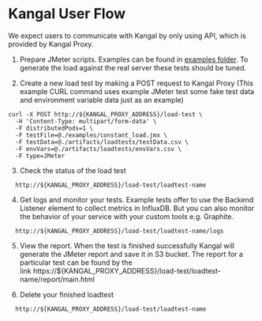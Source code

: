 # Kangal User Flow

We expect users to communicate with Kangal by only using API, which is provided by Kangal Proxy.

1. Prepare JMeter scripts. Examples can be found in [examples folder](../examples). To generate the load against the real server these tests should be tuned.

2. Create a new load test by making a POST request to Kangal Proxy (This example CURL command uses example JMeter test some fake test data and environment variable data just as an example)

```
curl -X POST http://${KANGAL_PROXY_ADDRESS}/load-test \
  -H 'Content-Type: multipart/form-data' \
  -F distributedPods=1 \
  -F testFile=@./examples/constant_load.jmx \
  -F testData=@./artifacts/loadtests/testData.csv \
  -F envVars=@./artifacts/loadtests/envVars.csv \
  -F type=JMeter
```

3. Check the status of the load test

```curl -X GET \
  http://${KANGAL_PROXY_ADDRESS}/load-test/loadtest-name
```

4. Get logs and monitor your tests. Example tests offer to use the Backend Listener element to collect metrics in InfluxDB. But you can also monitor the behavior of your service with your custom tools e.g. Graphite.

```curl -X GET \
  http://${KANGAL_PROXY_ADDRESS}/load-test/loadtest-name/logs
```

5. View the report. When the test is finished successfully Kangal will generate the JMeter report and save it in S3 bucket. The report for a particular test can be found by the link https://${KANGAL_PROXY_ADDRESS}/load-test/loadtest-name/report/main.html

6. Delete your finished loadtest

```curl -X DELETE \
  http://${KANGAL_PROXY_ADDRESS}/load-test/loadtest-name
```